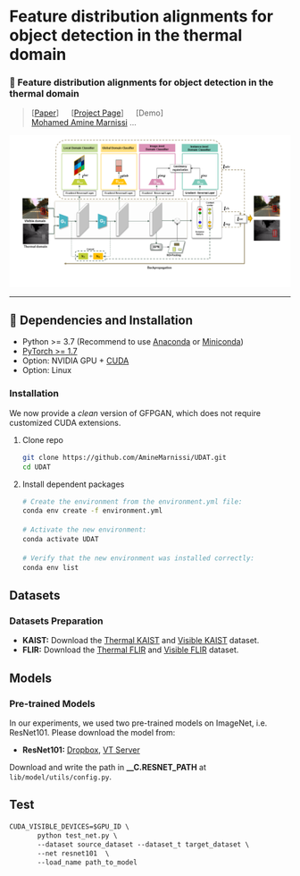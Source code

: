 # Feature distribution alignments for object detection in the thermal domain
### :book: Feature distribution alignments for object detection in the thermal domain

> [[Paper](https://arxiv.org/abs/2101.04061)] &emsp; [[Project Page](https://aminemarnissi.github.io/projects/vcj.html)] &emsp; [Demo] <br>
> [Mohamed Amine Marnissi](https://aminemarnissi.github.io/)
> ...

<p align="center">
  <img src="https://github.com/AmineMarnissi/UDAT/blob/main/journal_flowchart_juin_v1.png">
</p>

---

## :wrench: Dependencies and Installation

- Python >= 3.7 (Recommend to use [Anaconda](https://www.anaconda.com/download/#linux) or [Miniconda](https://docs.conda.io/en/latest/miniconda.html))
- [PyTorch >= 1.7](https://pytorch.org/)
- Option: NVIDIA GPU + [CUDA](https://developer.nvidia.com/cuda-downloads)
- Option: Linux

### Installation

We now provide a *clean* version of GFPGAN, which does not require customized CUDA extensions. <br>

1. Clone repo

    ```bash
    git clone https://github.com/AmineMarnissi/UDAT.git
    cd UDAT
    ```

1. Install dependent packages

    ```bash
    # Create the environment from the environment.yml file:
    conda env create -f environment.yml
    
    # Activate the new environment:
    conda activate UDAT
    
    # Verify that the new environment was installed correctly:
    conda env list
    ```

## Datasets
### Datasets Preparation
* **KAIST:** Download the [Thermal KAIST](https://drive.google.com/drive/u/3/folders/1PYr6RyLvRO5s0UPoo4bG94AhKSp7a4zL) and [Visible KAIST](https://drive.google.com/drive/u/3/folders/1XO8WwTNTzjbAvX771Pov6wGXhnJzYE1y) dataset.
* **FLIR:** Download the [Thermal FLIR](https://drive.google.com/drive/u/3/folders/1aeCO2XCXgf2f2U3B99fk4htI8-9DHdMw) and [Visible FLIR](https://drive.google.com/drive/u/3/folders/1tgI86nBdbkKMHLTpKjBSAnOTW2qdOV4B) dataset.

## Models
### Pre-trained Models
In our experiments, we used two pre-trained models on ImageNet, i.e. ResNet101. Please download the model from:
* **ResNet101:** [Dropbox](https://www.dropbox.com/s/iev3tkbz5wyyuz9/resnet101_caffe.pth?dl=0),  [VT Server](https://filebox.ece.vt.edu/~jw2yang/faster-rcnn/pretrained-base-models/resnet101_caffe.pth)

Download and write the path in **__C.RESNET_PATH** at ```lib/model/utils/config.py```.

## Test
```
CUDA_VISIBLE_DEVICES=$GPU_ID \
       python test_net.py \
       --dataset source_dataset --dataset_t target_dataset \
       --net resnet101  \
       --load_name path_to_model
```
